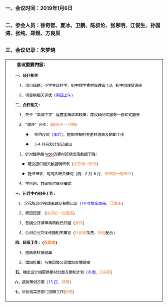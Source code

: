 ## <font size="3" > 一、会议时间：2019年1月6日</font>

## <font size="3" > 二、参会人员：徐奇智、夏冰、卫鹏、陈叔伦、张恩明、江俊生、孙国涛、张纯、郑煜、方良辰</font>

## <font size="3" >  三、会议记录：朱梦鸽</font>

![avatar](images/2020010202.png)
